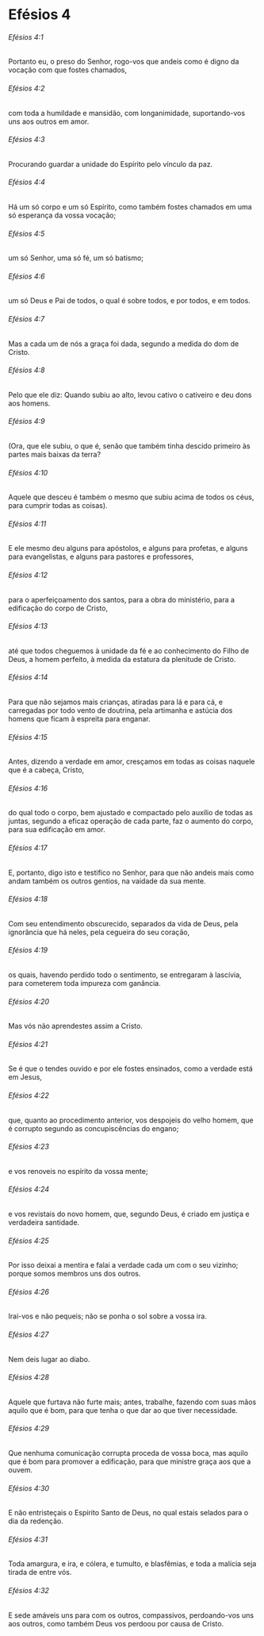 # Efésios 4

###### Efésios 4:1

Portanto eu, o preso do Senhor, rogo-vos que andeis como é digno da vocação com que fostes chamados,

###### Efésios 4:2

com toda a humildade e mansidão, com longanimidade, suportando-vos uns aos outros em amor.

###### Efésios 4:3

Procurando guardar a unidade do Espírito pelo vínculo da paz.

###### Efésios 4:4

Há um só corpo e um só Espírito, como também fostes chamados em uma só esperança da vossa vocação;

###### Efésios 4:5

um só Senhor, uma só fé, um só batismo;

###### Efésios 4:6

um só Deus e Pai de todos, o qual é sobre todos, e por todos, e em todos.

###### Efésios 4:7

Mas a cada um de nós a graça foi dada, segundo a medida do dom de Cristo.

###### Efésios 4:8

Pelo que ele diz: Quando subiu ao alto, levou cativo o cativeiro e deu dons aos homens.

###### Efésios 4:9

(Ora, que ele subiu, o que é, senão que também tinha descido primeiro às partes mais baixas da terra?

###### Efésios 4:10

Aquele que desceu é também o mesmo que subiu acima de todos os céus, para cumprir todas as coisas).

###### Efésios 4:11

E ele mesmo deu alguns para apóstolos, e alguns para profetas, e alguns para evangelistas, e alguns para pastores e professores,

###### Efésios 4:12

para o aperfeiçoamento dos santos, para a obra do ministério, para a edificação do corpo de Cristo,

###### Efésios 4:13

até que todos cheguemos à unidade da fé e ao conhecimento do Filho de Deus, a homem perfeito, à medida da estatura da plenitude de Cristo.

###### Efésios 4:14

Para que não sejamos mais crianças, atiradas para lá e para cá, e carregadas por todo vento de doutrina, pela artimanha e astúcia dos homens que ficam à espreita para enganar.

###### Efésios 4:15

Antes, dizendo a verdade em amor, cresçamos em todas as coisas naquele que é a cabeça, Cristo,

###### Efésios 4:16

do qual todo o corpo, bem ajustado e compactado pelo auxílio de todas as juntas, segundo a eficaz operação de cada parte, faz o aumento do corpo, para sua edificação em amor.

###### Efésios 4:17

E, portanto, digo isto e testifico no Senhor, para que não andeis mais como andam também os outros gentios, na vaidade da sua mente.

###### Efésios 4:18

Com seu entendimento obscurecido, separados da vida de Deus, pela ignorância que há neles, pela cegueira do seu coração,

###### Efésios 4:19

os quais, havendo perdido todo o sentimento, se entregaram à lascívia, para cometerem toda impureza com ganância.

###### Efésios 4:20

Mas vós não aprendestes assim a Cristo.

###### Efésios 4:21

Se é que o tendes ouvido e por ele fostes ensinados, como a verdade está em Jesus,

###### Efésios 4:22

que, quanto ao procedimento anterior, vos despojeis do velho homem, que é corrupto segundo as concupiscências do engano;

###### Efésios 4:23

e vos renoveis no espírito da vossa mente;

###### Efésios 4:24

e vos revistais do novo homem, que, segundo Deus, é criado em justiça e verdadeira santidade.

###### Efésios 4:25

Por isso deixai a mentira e falai a verdade cada um com o seu vizinho; porque somos membros uns dos outros.

###### Efésios 4:26

Irai-vos e não pequeis; não se ponha o sol sobre a vossa ira.

###### Efésios 4:27

Nem deis lugar ao diabo.

###### Efésios 4:28

Aquele que furtava não furte mais; antes, trabalhe, fazendo com suas mãos aquilo que é bom, para que tenha o que dar ao que tiver necessidade.

###### Efésios 4:29

Que nenhuma comunicação corrupta proceda de vossa boca, mas aquilo que é bom para promover a edificação, para que ministre graça aos que a ouvem.

###### Efésios 4:30

E não entristeçais o Espírito Santo de Deus, no qual estais selados para o dia da redenção.

###### Efésios 4:31

Toda amargura, e ira, e cólera, e tumulto, e blasfêmias, e toda a malícia seja tirada de entre vós.

###### Efésios 4:32

E sede amáveis uns para com os outros, compassivos, perdoando-vos uns aos outros, como também Deus vos perdoou por causa de Cristo.

